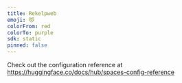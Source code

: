```yaml
---
title: Rekelpweb
emoji: 😻
colorFrom: red
colorTo: purple
sdk: static
pinned: false
---
```


Check out the configuration reference at https://huggingface.co/docs/hub/spaces-config-reference
